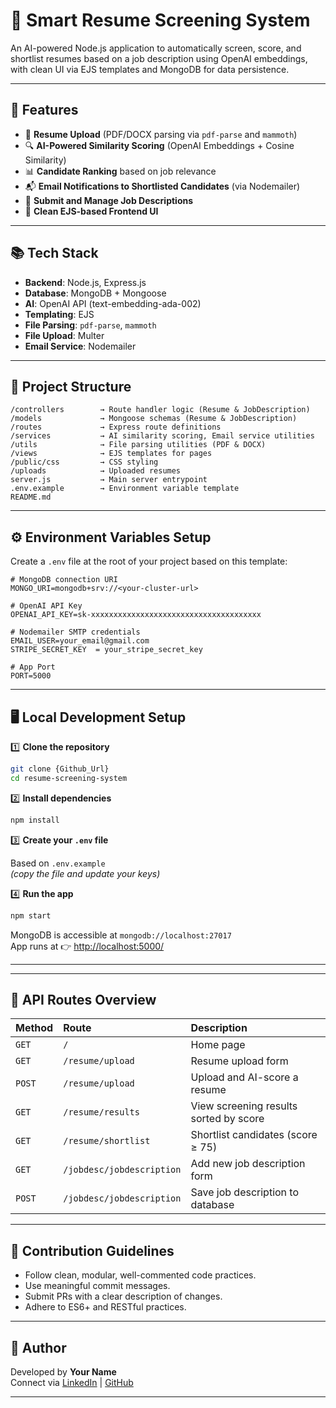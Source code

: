 # 📄 Smart Resume Screening System

An AI-powered Node.js application to automatically screen, score, and shortlist resumes based on a job description using OpenAI embeddings, with clean UI via EJS templates and MongoDB for data persistence.

---

## 🚀 Features

- 📄 **Resume Upload** (PDF/DOCX parsing via `pdf-parse` and `mammoth`)
- 🔍 **AI-Powered Similarity Scoring** (OpenAI Embeddings + Cosine Similarity)
- 📊 **Candidate Ranking** based on job relevance
- 📬 **Email Notifications to Shortlisted Candidates** (via Nodemailer)
- 📝 **Submit and Manage Job Descriptions**
- 📑 **Clean EJS-based Frontend UI**


---

## 📚 Tech Stack

- **Backend**: Node.js, Express.js
- **Database**: MongoDB + Mongoose
- **AI**: OpenAI API (text-embedding-ada-002)
- **Templating**: EJS
- **File Parsing**: `pdf-parse`, `mammoth`
- **File Upload**: Multer
- **Email Service**: Nodemailer

---

## 📁 Project Structure

```
/controllers        → Route handler logic (Resume & JobDescription)
/models             → Mongoose schemas (Resume & JobDescription)
/routes             → Express route definitions
/services           → AI similarity scoring, Email service utilities
/utils              → File parsing utilities (PDF & DOCX)
/views              → EJS templates for pages
/public/css         → CSS styling
/uploads            → Uploaded resumes
server.js           → Main server entrypoint
.env.example        → Environment variable template
README.md
```

---

## ⚙️ Environment Variables Setup

Create a `.env` file at the root of your project based on this template:

```
# MongoDB connection URI
MONGO_URI=mongodb+srv://<your-cluster-url>

# OpenAI API Key
OPENAI_API_KEY=sk-xxxxxxxxxxxxxxxxxxxxxxxxxxxxxxxxxxxxxx

# Nodemailer SMTP credentials
EMAIL_USER=your_email@gmail.com
STRIPE_SECRET_KEY  = your_stripe_secret_key

# App Port
PORT=5000
```

---

## 🖥️ Local Development Setup

1️⃣ **Clone the repository**

```bash
git clone {Github_Url}
cd resume-screening-system
```

2️⃣ **Install dependencies**

```bash
npm install
```

3️⃣ **Create your `.env` file**

Based on `.env.example`  
*(copy the file and update your keys)*

4️⃣ **Run the app**

```bash
npm start
```




MongoDB is accessible at `mongodb://localhost:27017`  
App runs at 👉 [http://localhost:5000/](http://localhost:5000/)

---



---

## 📑 API Routes Overview

| Method | Route             | Description                               |
|:--------|:--------------------|:---------------------------------|
| `GET`  | `/`                | Home page                               |
| `GET`  | `/resume/upload`          | Resume upload form                      |
| `POST` | `/resume/upload`          | Upload and AI-score a resume             |
| `GET`  | `/resume/results`         | View screening results sorted by score   |
| `GET`  | `/resume/shortlist`       | Shortlist candidates (score ≥ 75)        |
| `GET`  | `/jobdesc/jobdescription`  | Add new job description form             |
| `POST` | `/jobdesc/jobdescription`  | Save job description to database         |

---

## 🤝 Contribution Guidelines

- Follow clean, modular, well-commented code practices.
- Use meaningful commit messages.
- Submit PRs with a clear description of changes.
- Adhere to ES6+ and RESTful practices.

---


## 📣 Author

Developed by **Your Name**  
Connect via [LinkedIn](https://www.linkedin.com) | [GitHub](https://github.com/yourusername)

---




